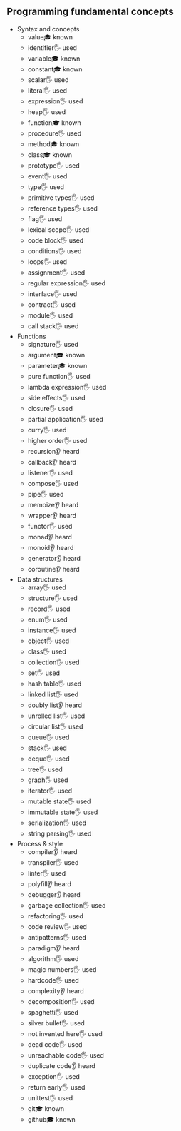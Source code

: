 ## Programming fundamental concepts

- Syntax and concepts
  - value🎓 known
  - identifier🖐️ used
  - variable🎓 known
  - constant🎓 known
  - scalar🖐️ used
  - literal🖐️ used
  - expression🖐️ used
  - heap🖐️ used
  - function🎓 known
  - procedure🖐️ used
  - method🎓 known
  - class🎓 known
  - prototype🖐️ used
  - event🖐️ used
  - type🖐️ used
  - primitive types🖐️ used
  - reference types🖐️ used
  - flag🖐️ used
  - lexical scope🖐️ used
  - code block🖐️ used
  - conditions🖐️ used
  - loops🖐️ used
  - assignment🖐️ used
  - regular expression🖐️ used
  - interface🖐️ used
  - contract🖐️ used
  - module🖐️ used
  - call stack🖐️ used
- Functions
  - signature🖐️ used
  - argument🎓 known
  - parameter🎓 known
  - pure function🖐️ used
  - lambda expression🖐️ used
  - side effects🖐️ used
  - closure🖐️ used
  - partial application🖐️ used
  - curry🖐️ used
  - higher order🖐️ used
  - recursion👂 heard
  - callback👂 heard
  - listener🖐️ used
  - compose🖐️ used
  - pipe🖐️ used
  - memoize👂 heard
  - wrapper👂 heard
  - functor🖐️ used
  - monad👂 heard
  - monoid👂 heard
  - generator👂 heard
  - coroutine👂 heard
- Data structures
  - array🖐️ used
  - structure🖐️ used
  - record🖐️ used
  - enum🖐️ used
  - instance🖐️ used
  - object🖐️ used
  - class🖐️ used
  - collection🖐️ used
  - set🖐️ used
  - hash table🖐️ used
  - linked list🖐️ used
  - doubly list👂 heard
  - unrolled list🖐️ used
  - circular list🖐️ used
  - queue🖐️ used
  - stack🖐️ used
  - deque🖐️ used
  - tree🖐️ used
  - graph🖐️ used
  - iterator🖐️ used
  - mutable state🖐️ used
  - immutable state🖐️ used
  - serialization🖐️ used
  - string parsing🖐️ used
- Process & style
  - compiler👂 heard
  - transpiler🖐️ used
  - linter🖐️ used
  - polyfill👂 heard
  - debugger👂 heard
  - garbage collection🖐️ used
  - refactoring🖐️ used
  - code review🖐️ used
  - antipatterns🖐️ used
  - paradigm👂 heard
  - algorithm🖐️ used
  - magic numbers🖐️ used
  - hardcode🖐️ used
  - complexity👂 heard
  - decomposition🖐️ used
  - spaghetti🖐️ used
  - silver bullet🖐️ used
  - not invented here🖐️ used
  - dead code🖐️ used
  - unreachable code🖐️ used
  - duplicate code👂 heard
  - exception🖐️ used
  - return early🖐️ used
  - unittest🖐️ used
  - git🎓 known
  - github🎓 known

